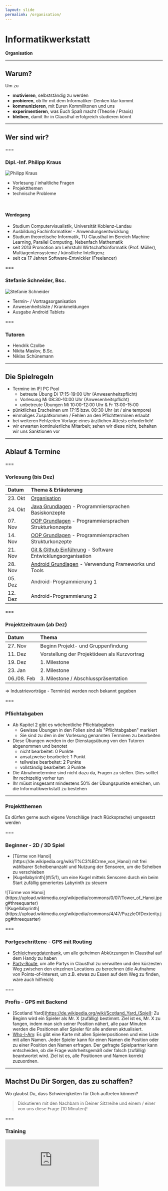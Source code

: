 ```yaml
---
layout: slide
permalink: /organisation/
---
```


# Informatikwerkstatt
__Organisation__

---

## Warum?

Um zu

* __motivieren__, selbstständig zu werden
* __probieren__, ob Ihr mit dem Informatiker-Denken klar kommt
* __kommunizieren__, mit Euren Kommilitonen und uns
* __experimentieren__, was Euch Spaß macht (Theorie / Praxis)
* __bleiben__, damit Ihr in Clausthal erfolgreich studieren könnt

---

## Wer sind wir?

===

### Dipl.-Inf. Philipp Kraus

![Philipp Kraus](images/philipp.png#floatright#floatright)

* Vorlesung / inhaltliche Fragen
* Projektthemen
* technische Probleme

<br/>

#### Werdegang

* Studium Computervisualistik, Universität Koblenz-Landau
* Ausbildung Fachinformatiker - Anwendungsentwicklung
* Studium theoretische Informatik, TU Clausthal im Bereich Machine Learning, Parallel Computing, Nebenfach Mathematik
* seit 2013 Promotion am Lehrstuhl Wirtschaftsinformatik (Prof. Müller), Multiagentensysteme / künstliche Intelligenz
* seit ca 17 Jahren Software-Entwickler (Freelancer)

===

### Stefanie Schneider, Bsc.

![Stefanie Schneider](images/stefanie.jpg#floatright)

* Termin- / Vortragsorganisation
* Anwesenheitsliste / Krankmeldungen
* Ausgabe Android Tablets

===

### Tutoren

* Hendrik Czolbe
* Nikita Maslov, B.Sc.
* Niklas Schünemann

---

## Die Spielregeln

* Termine im IFI PC Pool
    * betreute Übung Di 17:15-19:00 Uhr (Anwesenheitspflicht)
    * Vorlesung Mi 08:30-10:00 Uhr (Anwesenheitspflicht)
    * unbetreute Übungen Mi 10:00-12:00 Uhr & Fr 13:00-15:00
* pünktliches Erscheinen um 17:15 bzw. 08:30 Uhr (st / sine tempore)
* einmaliges Zuspätkommen / Fehlen an den Pflichtterminen erlaubt
* bei weiteren Fehlzeiten Vorlage eines ärztlichen Attests erforderlich!
* wir erwarten kontinuierliche Mitarbeit; sehen wir diese nicht, behalten wir uns  Sanktionen vor

---

## Ablauf & Termine

===

### Vorlesung (bis Dez)

| Datum   | Thema & Erläuterung |
|:--------|:--------------------|
| 23. Okt | [Organisation](/organisation/) |
| 24. Okt | [Java Grundlagen](/java-grundlagen/) - Programmiersprachen Basiskonzepte|
| 07. Nov | [OOP Grundlagen](/oop-grundlagen/) - Programmiersprachen Strukturkonzepte |
| 14. Nov | [OOP Grundlagen](/oop-grundlagen/) - Programmiersprachen Strukturkonzepte |
| 21. Nov | [Git & Github Einführung](/git-github/) - Software Entwicklungsorganisation |
| 28. Nov | [Android Grundlagen](/android-grundlagen/) - Verwendung Frameworks und Tools |
| 05. Dez | Android-Programmierung 1 |
| 12. Dez | Android-Programmierung 2 |


===

### Projektzeitraum (ab Dez)

| Datum   | Thema |
|:--------|:------|
| 27. Nov | Beginn Projekt- und Gruppenfindung |
| 11. Dez | Vorstellung der Projektideen als Kurzvortrag |
| 19. Dez | 1. Milestone |
| 23. Jan | 2. Milestone |
| 06./08. Feb | 3. Milestone / Abschlusspräsentation |

&rArr; Industrievorträge - Termin(e) werden noch bekannt gegeben

===

### Pflichtabgaben

* Ab Kapitel 2 gibt es wöchentliche Pflichtabgaben
  * Gewisse Übungen in den Folien sind als "Pflichtabgaben" markiert
  * Sie sind zu den in der Vorlesung genannten Terminen zu bearbeiten
* Diese Übungen werden in der Dienstagsübung von den Tutoren abgenommen und benotet
  * nicht bearbeitet: 0 Punkte
  * ansatzweise bearbeitet: 1 Punkt
  * teilweise bearbeitet: 2 Punkte
  * vollständig bearbeitet: 3 Punkte
* Die Abnahmetermine sind nicht dazu da, Fragen zu stellen. Dies solltet Ihr rechtzeitig vorher tun
* Ihr müsst insgesamt mindestens 50% der Übungspunkte erreichen, um die Informatikwerkstatt zu bestehen

---

### Projektthemen

Es dürfen gerne auch eigene Vorschläge (nach Rücksprache) umgesetzt werden

===

### Beginner - 2D / 3D Spiel

<div class="flex">
<div><ul><li>[Türme von Hanoi](https://de.wikipedia.org/wiki/T%C3%BCrme_von_Hanoi) mit frei wählbarer Scheibenanzahl und Nutzung der Sensoren, um die Scheiben zu verschieben</li><li>[Kugellabyrinth](#/5/1), um eine Kugel mittels Sensoren durch ein beim Start zufällig generiertes Labyrinth zu steuern</li></ul></div>
<div>
<div class="flex">
<div>![Türme von Hanoi](https://upload.wikimedia.org/wikipedia/commons/0/07/Tower_of_Hanoi.jpeg#threequarter)</div>
<div>![Kugellabyrinth](https://upload.wikimedia.org/wikipedia/commons/4/47/PuzzleOfDexterity.jpg#threequarter)</div>
</div>
</div>
</div>

===

### Fortgeschrittene - GPS mit Routing

* [Schleichwegdatenbank](#/5/2), um alle geheimen Abkürzungen in Clausthal auf dem Handy zu haben
* [Party-Route](#/5/2), um alle Partys in Clausthal zu verwalten und den kürzesten Weg zwischen den einzelnen Locations zu berechnen (die Aufnahme von Points-of-Interest, um z.B. etwas zu Essen auf dem Weg zu finden, wäre auch hilfreich)

===

### Profis - GPS mit Backend

* [Scotland Yard](https://de.wikipedia.org/wiki/Scotland_Yard_(Spiel): Zu Beginn wird ein Spieler als Mr. X (zufällig) bestimmt. Ziel ist es, Mr. X zu fangen, indem man sich seiner Position nähert, alle paar Minuten werden die Positionen aller Spieler für alle anderen aktualisiert.
* [Who-I-Am](#5/3): Es gibt eine Karte mit allen Spielerpositionen und eine Liste mit allen Namen. Jeder Spieler kann für einen Namen die Position oder zu einer Position den Namen erfragen. Der gefragte Spielpartner kann entscheiden, ob die Frage wahrheitsgemäß oder falsch (zufällig) beantwortet wird. Ziel ist es, alle Positionen und Namen korrekt zuzuordnen. 

---

## Machst Du Dir Sorgen, das zu schaffen?

Wo glaubst Du, dass Schwierigkeiten für Dich auftreten können?

> Diskutieren mit den Nachbarn in Deiner Sitzreihe und einem / einer von uns diese Frage (10 Minuten)!

===

### Training

<iframe class="video" src="https://www.youtube.com/embed/3PycZtfns_U" frameborder="0" webkitallowfullscreen mozallowfullscreen allowfullscreen />

===

### Training

<iframe class="video" src="https://www.youtube.com/embed/__qOY9hcm64" frameborder="0" webkitallowfullscreen mozallowfullscreen allowfullscreen />

===

### Training

<iframe class="video" src="https://www.youtube.com/embed/R37pbIySnjg" frameborder="0" webkitallowfullscreen mozallowfullscreen allowfullscreen />

===

### Resultat

<iframe class="video" src="https://www.youtube.com/embed/Bg21M2zwG9Q" frameborder="0" webkitallowfullscreen mozallowfullscreen allowfullscreen />

---

## Was soll ich hier genau machen?

* in der Vorlesung am Rechner mitarbeiten
* in den Übungen das Gelernte ausprobieren und erweitern
* mit den Kommilitonen links und rechts von Euch sprechen
* während der Veranstaltung leise diskutieren und Euch gegenseitig helfen

---

## Welche Ziele sollt Ihr erreichen?

* Umgang mit Programmierwerkzeugen (Java, Android, IDE)
* Grundlagen der Projektorganisation (Teamarbeit, Organisation, Zeitmanagement)
* Präsentation von eigenen Ergebnissen
* Selbständiges zielorientiertes Arbeiten erlernen

---

## Darf ich Sachen kopieren?

Grundsätzlich __Ja__
aber man muss die **Quelle** angeben, woher man etwas kopiert hat. 
Sonst ist es ein [Plagiat](https://de.wikipedia.org/wiki/Plagiat), das zum Ausschluss führen kann.

> Lernen heißt aber selbstständig erarbeiten, beim Kopieren lernt man nicht!

---

## Wo bekomme ich Hilfe?

* Von Kommilitonen, bei persönlichen Treffen & Diskussionen
* Im Internet: [Stackoverflow](https://stackoverflow.com/), [Java Newsgroup](https://groups.google.com/forum/#!forum/comp.lang.java.programmer), [Android Developers](https://developer.android.com/support), [Github](https://github.com/) &rarr; [existierende Applikationen](https://github.com/search?q=android) anschauen
* Für ausländische Studierende
    * [IZC H.E.L.P.](https://www.izc.tu-clausthal.de/sprachenzentrum/deutsch/help/) 
    * [IZC Sprachtandem](https://www.izc.tu-clausthal.de/sprachenzentrum/deutsch/sprachtandem/)
* Tutoren & Mitarbeiter - Beachtet bitte unsere Arbeits- und Wochenendzeiten, wir arbeiten nicht 24 Stunden 7 Tage die Woche

---

## Wo kann man sich zusammensetzen?

* [Lebendige Lernorte](https://www.lernorte.tu-clausthal.de/)
* [Schreibwerkstatt](https://www.schreibwerkstatt.tu-clausthal.de/)
* Gelbes Hörsaalgebäude

---

## Wir bieten nur die Basis

* Das Script und die Veranstaltung sind __nur__ eine Grundlage
* Probiert selbstständig alles aus
* Werdet aktiv bei Problemen / Fragen &rarr; Wir helfen Euch, zu lernen
* Im Team lernt Ihr am meisten &rarr; arbeitet mit unterschiedlichen Menschen zusammen
